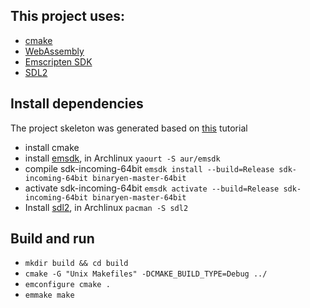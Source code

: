 ## This project uses:
 - [cmake](https://cmake.org/)
 - [WebAssembly](http://webassembly.org/)
 - [Emscripten SDK](https://kripken.github.io/emscripten-site/docs/tools_reference/emsdk.html)
 - [SDL2](https://www.libsdl.org/)
## Install dependencies
The project skeleton was generated based on [this](http://www.willusher.io/sdl2%20tutorials/2014/03/06/lesson-0-cmake) tutorial
 - install cmake
 - install [emsdk](https://kripken.github.io/emscripten-site/docs/getting_started/downloads.html), in Archlinux `yaourt -S aur/emsdk`
 - compile sdk-incoming-64bit `emsdk install --build=Release sdk-incoming-64bit binaryen-master-64bit`
 - activate sdk-incoming-64bit `emsdk activate --build=Release sdk-incoming-64bit binaryen-master-64bit`
 - Install [sdl2](https://www.libsdl.org/download-2.0.php), in Archlinux `pacman -S sdl2`
## Build and run
 - `mkdir build && cd build`
 - `cmake -G "Unix Makefiles" -DCMAKE_BUILD_TYPE=Debug ../`
 - `emconfigure cmake .`
 - `emmake make`
